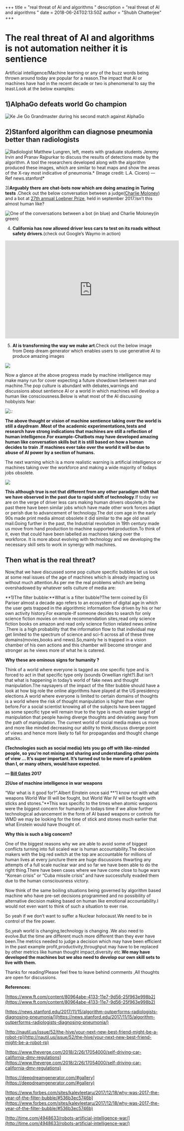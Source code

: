 +++
title = "real threat of AI and algorithms "
description = "real threat of AI and algorithms "
date = 2018-06-24T02:13:50Z
author = "Shubh Chatterjee"
+++




# The real threat of AI and algorithms is not automation neither it is sentience

Artificial intelligence/Machine learning or any of the buzz words being thrown around today are popular for a reason.The impact that AI or machines have had in the recent decade or two is phenomenal to say the least.Look at the below examples:

## 1)AlphaGo defeats world Go champion

![Ke Jie Go Grandmaster during his second match against AlphaGo](https://cdn-images-1.medium.com/max/2000/1*ig-3Dg8sYDjKwO8wEgup1g.png)

## 2)Stanford algorithm can diagnose pneumonia better than radiologists

![Radiologist Matthew Lungren, left, meets with graduate students Jeremy Irvin and Pranav Rajpurkar to discuss the results of detections made by the algorithm. A tool the researchers developed along with the algorithm produced these images, which are similar to heat maps and show the areas of the X-ray most indicative of pneumonia.* (Image credit: L.A. Cicero) — Ref news.stanford*](https://cdn-images-1.medium.com/max/2000/1*vM1XOcB-mz2sv3h7kk-KcA.png)

3)**Arguably there are chat-bots now which are doing amazing in Turing tests** .Check out the below conversation between a judge([Charlie Moloney](undefined)) and a bot at [27th annual Loebner Prize](http://www.aisb.org.uk/events/loebner-prize), held in september 2017.Isn’t this almost human like?

![One of the conversations between a bot (in blue) and [Charlie Moloney](undefined)(in green)](https://cdn-images-1.medium.com/max/2000/1*TgPL2IZ2DWqeMbJ5FticbA.png)


4) **California has now allowed driver less cars to test on its roads without safety drivers**.(check out Google’s Waymo in action)

<center><iframe width="560" height="315" src="https://www.youtube.com/embed/aaOB-ErYq6Y" frameborder="0" allowfullscreen></iframe></center>

5) **AI is transforming the way we make art**.Check out the below image from Deep dream generator which enables users to use generative AI to produce amazing images

![](https://cdn-images-1.medium.com/max/2000/1*JjdosbjJoyyCKskPJkHUFg.png)

Now a glance at the above progress made by machine intelligence may make many run for cover expecting a future showdown between man and machine.The pop culture is abundant with debates,warnings and discussions about sentience AI or a world in which machines will develop a human like consciousness.Below is what most of the AI discussing hobbyists fear:

![:](https://cdn-images-1.medium.com/max/2000/1*Oyq-voGhZdQN9Z7RT6xkhg.png)*:*

**The above thought or vision of machine sentience taking over the world is still a daydream .Most of the academic experimentations,tests and research have strong indications that machines are still a reflection of human intelligence.For example-Chatbots may have developed amazing human like conversation skills but it is still based on how a human decides to train .If machines ever take over the world it will be due to abuse of AI power by a section of humans.**

The next warning which is a more realistic warning is artificial intelligence or machines taking over the workforce and making a wide majority of todays jobs obsolete.

![](https://cdn-images-1.medium.com/max/2560/1*BKXTeQGJywlkuteHf1yzIg.png)

**This although true is not that different from any other paradigm shift that we have observed in the past due to rapid shift of technology**.If today we are on the verge of driver less cars making human drivers obsolete,in the past there have been similar jobs which have made other work forces adapt or perish due to advancement of technology.The dot com age in the early 90s made print media almost obsolete it did similar to the age old snail mail.Going further in the past, the Industrial revolution in 19th century made us move from hand production to machine supported production.To think of it, even that could have been labelled as machines taking over the workforce. It is more about evolving with technology and we developing the necessary skill sets to work in synergy with machines.

## **Then what is the real threat?**

Now,that we have discussed some pop culture specific bubbles let us look at some real issues of the age of machines which is already impacting us without much attention.As per me the real problems which are being overshadowed by whatever sells culture of media are:

**1)The filter bubble:**What is a filter bubble?The term coined by Eli Pariser almost a decade ago refers to an ecosystem of digital age in which the user gets trapped in the algorithmic information flow driven by his or her own activity history.For example-If someone decides to search for only science fiction movies on movie recommendation sites,read only science fiction books on amazon and read only science fiction related news online .There is a high probability that the information flow to that individual may get limited to the spectrum of science and sci-fi across all of these three domains(movies,books and news).So,mainly he is trapped in a vision chamber of his own actions and this chamber will become stronger and stronger as he views more of what he is catered.

**Why these are ominous signs for humanity ?**

Think of a world where everyone is tagged as one specific type and is forced to act in that specific type only (sounds Orwellian right?).But isn’t that what is happening in today’s world of fake news and thought manipulation.The naysayers of the impact of the filter bubble should have a look at how big role the online algorithms have played at the US presidency elections.A world where everyone is limited to certain domains of thoughts is a world where the risk of thought manipulation is higher than ever before.For a social scientist knowing all of the subjects have been tagged as some specific type will remain true to the type is much easier target of manipulation that people having diverge thoughts and deviating away from the path of manipulation. The current world of social media makes us more and more like minded decreasing our ability to think,discuss diverge point of views and hence more likely to fall for propagandas and thought change attacks.

**(Technologies such as social media) lets you go off with like-minded people, so you’re not mixing and sharing and understanding other points of view … It’s super important. It’s turned out to be more of a problem than I, or many others, would have expected.**

**— [Bill Gates](https://en.wikipedia.org/wiki/Bill_Gates) 2017**

**2)Use of machine intelligence in war weapons**

“War what is it good for?”.Albert Einstein once said **“I know not with what weapons World War III will be fought, but World War IV will be fought with sticks and stones.”**This was specific to the times when atomic weapons were the biggest concern for humanity.In todays time if we allow further technological advancement in the form of AI based weapons or controls for WMD we may be looking for the time of stick and stones much earlier that what Einstein would have thought of.

**Why this is such a big concern?**

One of the biggest reasons why we are able to avoid some of biggest conflicts turning into full scaled war is human accountability.The decision makers with the big red switch at the top are accountable for millions of human lives at every juncture there are huge discussions thwarting any attempts of a full scale nuclear war and so far we have been able to do the right thing.There have been cases where we have come close to huge wars “Korean crisis” or “Cuba missile crisis” and have successfully evaded them due to the human consciousness victory.

Now think of the same boiling situations being governed by algorithm based machine who have pre-set decisions programmed and no possibility of alternative decision making based on human like emotional accountability.I would not even want to think of such a situation to ever rise.

So yeah if we don’t want to suffer a Nuclear holocaust.We need to be in control of the fire power.

So,yeah world is changing,technology is changing .We also need to evolve.But the time are different much more different than they ever have been.The metrics needed to judge a decision which may have been efficient in the past example profit,productivity,throughput may have to be replaced by other metrics like human thought impact,diversity etc.**We may have developed the machines but we also need to develop our own skill sets to live with them.**

Thanks for reading!Please feel free to leave behind comments ,All thoughts are open for discussions.

**References:**

[https://www.ft.com/content/80964abe-4133-11e7-9d56-25f963e998b2](https://www.ft.com/content/80964abe-4133-11e7-9d56-25f963e998b2)

[https://news.stanford.edu/2017/11/15/algorithm-outperforms-radiologists-diagnosing-pneumonia/](https://news.stanford.edu/2017/11/15/algorithm-outperforms-radiologists-diagnosing-pneumonia/)

[http://nautil.us/issue/52/the-hive/your-next-new-best-friend-might-be-a-robot-rp](http://nautil.us/issue/52/the-hive/your-next-new-best-friend-might-be-a-robot-rp)

[https://www.theverge.com/2018/2/26/17054000/self-driving-car-california-dmv-regulations](https://www.theverge.com/2018/2/26/17054000/self-driving-car-california-dmv-regulations)

[https://deepdreamgenerator.com/#gallery](https://deepdreamgenerator.com/#gallery)

[https://www.forbes.com/sites/kalevleetaru/2017/12/18/why-was-2017-the-year-of-the-filter-bubble/#536b3ec5746b](https://www.forbes.com/sites/kalevleetaru/2017/12/18/why-was-2017-the-year-of-the-filter-bubble/#536b3ec5746b)

[http://time.com/4948633/robots-artificial-intelligence-war/](http://time.com/4948633/robots-artificial-intelligence-war/)
